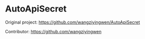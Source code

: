 # AutoApiSecret

Original project: https://github.com/wangziyingwen/AutoApiSecret

Contributor: https://github.com/wangziyingwen
